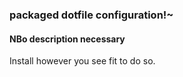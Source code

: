 ### packaged dotfile configuration!~

#### NBo description necessary

Install however you see fit to do so.

